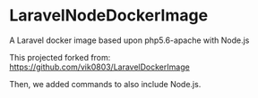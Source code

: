 # LaravelNodeDockerImage
A Laravel docker image based upon php5.6-apache with Node.js

This projected forked from: https://github.com/vik0803/LaravelDockerImage

Then, we added commands to also include Node.js.
